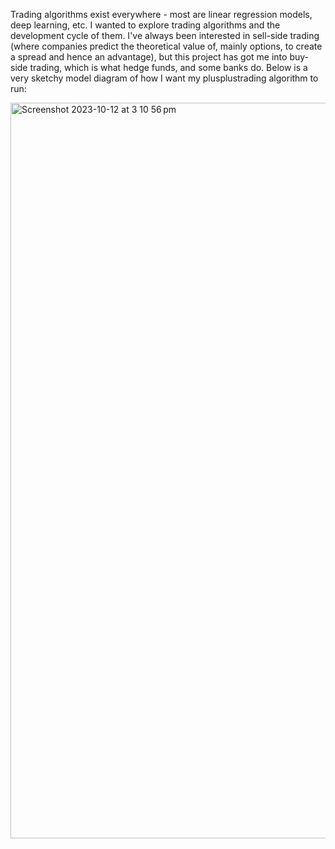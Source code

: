 Trading algorithms exist everywhere - most are linear regression models, deep learning, etc. 
I wanted to explore trading algorithms and the development cycle of them. I've always been interested in sell-side trading (where companies predict the theoretical value of, mainly options, to create a spread and hence an advantage), but this project has got me into buy-side trading, which is what hedge funds, and some banks do. 
Below is a very sketchy model diagram of how I want my plusplustrading algorithm to run:

<img width="1177" alt="Screenshot 2023-10-12 at 3 10 56 pm" src="https://github.com/haezera/plusplustrading/assets/123307411/938749dc-183f-42b0-a52c-5b48b28789f8">

